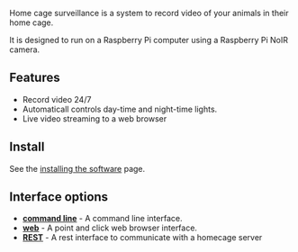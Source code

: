 Home cage surveillance is a system to record video of your animals in their home cage.

It is designed to run on a Raspberry Pi computer using a Raspberry Pi NoIR camera.

## Features

- Record video 24/7
- Automaticall controls day-time and night-time lights.
- Live video streaming to a web browser


## Install

See the [installing the software](installing-the-software.md) page.

## Interface options

* **[command line](command-line.md)** - A command line interface.
* **[web](web-interface.md)** - A point and click web browser interface.
* **[REST](rest-interface.md)** - A rest interface to communicate with a homecage server




